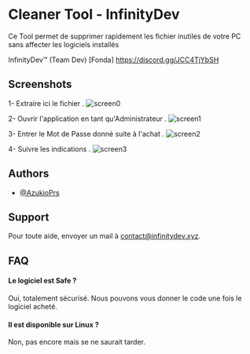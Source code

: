 
# Cleaner Tool - InfinityDev

Ce Tool permet de supprimer rapidement les fichier inutiles de votre PC sans affecter les logiciels installés

InfinityDev™️ (Team Dev) [Fonda]
https://discord.gg/JCC4TjYbSH

## Screenshots

1- Extraire ici le fichier
.
![screen0](https://cdn.discordapp.com/attachments/772460120781226024/968609212794023976/unknown.png)

2- Ouvrir l'application en tant qu'Administrateur
.
![screen1](https://cdn.discordapp.com/attachments/772460120781226024/968608522323521597/unknown.png)

3- Entrer le Mot de Passe donné suite à l'achat
.
![screen2](https://cdn.discordapp.com/attachments/772460120781226024/968609005100470302/unknown.png)

4- Suivre les indications
.
![screen3](https://cdn.discordapp.com/attachments/772460120781226024/968609691838058537/unknown.png)

## Authors

- [@AzukioPrs](https://github.com/AzukioPrs)


## Support

Pour toute aide, envoyer un mail à contact@infinitydev.xyz.


## FAQ

#### Le logiciel est Safe ?

Oui, totalement sécurisé. 
Nous pouvons vous donner le code une fois le logiciel acheté.

#### Il est disponible sur Linux ?

Non, pas encore mais se ne saurait tarder.

